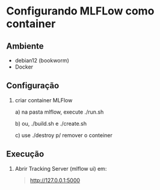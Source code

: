 # Configurando MLFLow como container

## Ambiente

- debian12 (bookworm)
- Docker

## Configuração

1) criar container MLFlow

    a) na pasta mlflow, execute ./run.sh

    b) ou, ./build.sh e ./create.sh

    c) use ./destroy p/ remover o conteiner


## Execução

1) Abrir Tracking Server (mlflow ui) em:

    > http://127.0.0.1:5000

